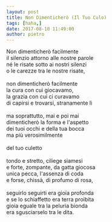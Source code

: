 ```yaml
---
layout: post
title: Non Dimenticherò (Il Tuo Culo)
tags: [haha,]
date: 2017-08-10 11:49:00
author: pietro
---
```

Non dimenticherò facilmente<br/>il silenzio attorno alle nostre parole<br/>né le risate sotto ai nostri silenzi<br/>o le carezze tra le nostre risate,<br/><br/>non dimenticherò facilmente<br/>la cura con cui giocavamo,<br/>la grazia con cui ci curavamo<br/>di capirsi e trovarsi, stranamente lì<br/><br/>ma soprattutto, mai e poi mai<br/>dimenticherò la forma e l'aspetto<br/>dei tuoi occhi e della tua bocca<br/>ma più verosimilmente<br/><br/>del tuo culetto<br/><br/>tondo e stretto, ciliege siamesi<br/>e forte, zompante, da gatta giocosa<br/>unica pecca, l'assenza di coda<br/>e forse, chissà, di profumo di rosa,<br/><br/>seguirlo seguirti era gioia profonda<br/>e se lo schiaffetto era terra proibita<br/>gioia eguale tra la peluria bionda<br/>era sgusciarselo tra le dita.
